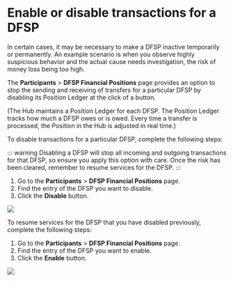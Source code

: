 # Enable or disable transactions for a DFSP

In certain cases, it may be necessary to make a DFSP inactive temporarily or permanently. An example scenario is when you observe highly suspicious behavior and the actual cause needs investigation, the risk of money loss being too high.

The **Participants** > **DFSP Financial Positions** page provides an option to stop the sending and receiving of transfers for a particular DFSP by disabling its Position Ledger at the click of a button.

(The Hub maintains a Position Ledger for each DFSP. The Position Ledger tracks how much a DFSP owes or is owed. Every time a transfer is processed, the Position in the Hub is adjusted in real time.)

To disable transactions for a particular DFSP, complete the following steps:

::: warning
Disabling a DFSP will stop all incoming and outgoing transactions for that DFSP, so ensure you apply this option with care. Once the risk has been cleared, remember to resume services for the DFSP.
:::

1. Go to the **Participants** > **DFSP Financial Positions** page.
1. Find the entry of the DFSP you want to disable.
1. Click the **Disable** button.

<img src="/disable_dfsp_position_ledger.png" />

To resume services for the DFSP that you have disabled previously, complete the following steps:

1. Go to the **Participants** > **DFSP Financial Positions** page.
1. Find the entry of the DFSP you want to enable.
1. Click the **Enable** button.

<img src="/enable_dfsp_position_ledger.png" />

